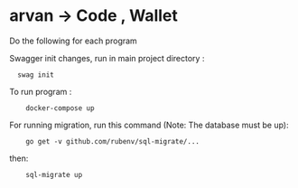 # arvan -> Code , Wallet
Do the following for each program

 Swagger init changes, run in main project directory : 
```
  swag init
```

  To run program : 
```
    docker-compose up
```

  For running migration, run this command (Note: The database must be up):
```
    go get -v github.com/rubenv/sql-migrate/...
```
  then:
```
    sql-migrate up
```

